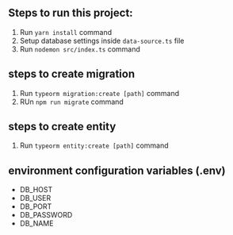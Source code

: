 ## Steps to run this project:

1. Run `yarn install` command
2. Setup database settings inside `data-source.ts` file
3. Run `nodemon src/index.ts` command

## steps to create migration

1. Run `typeorm migration:create [path]` command
2. RUn `npm run migrate` command

## steps to create entity

1. Run `typeorm entity:create [path]` command

## environment configuration variables (.env)

- DB_HOST
- DB_USER
- DB_PORT
- DB_PASSWORD
- DB_NAME
